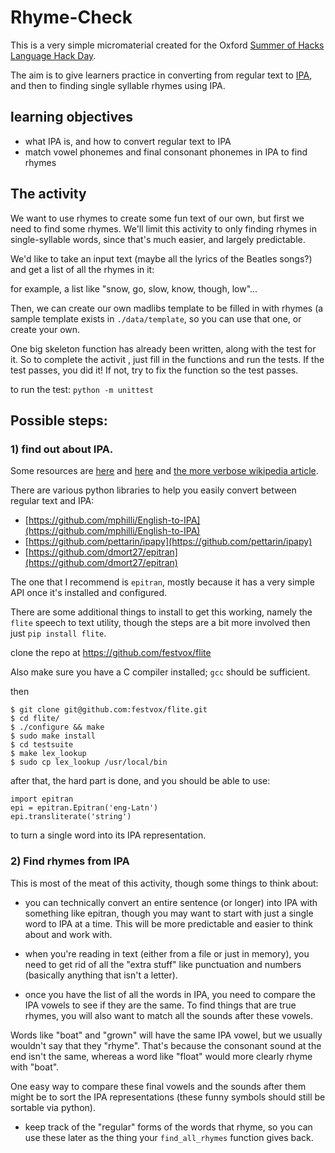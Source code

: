 # Rhyme-Check

This is a very simple micromaterial created for the Oxford [Summer of Hacks](https://summerofhacks.io) [Language Hack Day](https://summerofhacks.io/#2019:3-language-hackday).

The aim is to give learners practice in converting from regular text to [IPA](https://en.wikipedia.org/wiki/International_Phonetic_Alphabet), and then to finding
single syllable rhymes using IPA.

## learning objectives

- what IPA is, and how to convert regular text to IPA
- match vowel phonemes and final consonant phonemes in IPA to find rhymes

## The activity

We want to use rhymes to create some fun text of our own, but first we need to find
some rhymes. We'll limit this activity to only finding rhymes in single-syllable
words, since that's much easier, and largely predictable.

We'd like to take an input text (maybe all the lyrics of the Beatles songs?) and
get a list of all the rhymes in it:

for example, a list like "snow, go, slow, know, though, low"...

Then, we can create our own madlibs template to be filled in with rhymes
(a sample template exists in `./data/template`, so you can use that one, or create
your own.

One big skeleton function has already been written, along with the test for it.
So to complete the activit , just fill in the functions and run the tests.
If the test passes, you did it! If not, try to fix the function so the test passes.

to run the test:
`python -m unittest`

## Possible steps:

### 1) find out about IPA.
Some resources are [here](https://penandthepad.com/convert-english-ipa-7396725.html) and [here](http://dialectblog.com/the-international-phonetic-alphabet/the-ipa-vowels/) and [the more verbose wikipedia article](https://en.wikipedia.org/wiki/International_Phonetic_Alphabet).

There are various python libraries to help you easily convert between regular text and IPA:

- [https://github.com/mphilli/English-to-IPA](https://github.com/mphilli/English-to-IPA)
- [https://github.com/pettarin/ipapy](https://github.com/pettarin/ipapy)
- [https://github.com/dmort27/epitran](https://github.com/dmort27/epitran)

The one that I recommend is `epitran`, mostly because it has a very simple API once it's installed and configured.

There are some additional things to install to get this working, namely the `flite` speech to text utility, though the steps are a bit more involved then just `pip install flite`.

clone the repo at https://github.com/festvox/flite

Also make sure you have a C compiler installed; `gcc` should be sufficient.

then
```
$ git clone git@github.com:festvox/flite.git
$ cd flite/
$ ./configure && make
$ sudo make install
$ cd testsuite
$ make lex_lookup
$ sudo cp lex_lookup /usr/local/bin
```

after that, the hard part is done, and you should be able to use:
```
import epitran
epi = epitran.Epitran('eng-Latn')
epi.transliterate('string')
```

to turn a single word into its IPA representation.

### 2) Find rhymes from IPA

This is most of the meat of this activity, though some things to think about:

- you can technically convert an entire sentence (or longer) into IPA with
something like epitran, though you may want to start with just a single word to
IPA at a time. This will be more predictable and easier to think about and
work with.

- when you're reading in text (either from a file or just in memory), you need
to get rid of all the "extra stuff" like punctuation and numbers (basically
anything that isn't a letter).

- once you have the list of all the words in IPA, you need to compare the IPA
vowels to see if they are the same. To find things that are true rhymes, you
will also want to match all the sounds after these vowels.

Words like "boat" and "grown" will have the same IPA vowel, but we usually
wouldn't say that they "rhyme". That's because the consonant sound at the end
isn't the same, whereas a word like "float" would more clearly rhyme with "boat".

One easy way to compare these final vowels and the sounds after them might be to sort the IPA representations (these funny symbols should still be sortable via python).

- keep track of the "regular" forms of the words that rhyme, so you can use these
later as the thing your `find_all_rhymes` function gives back.

